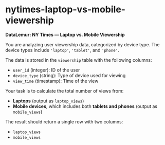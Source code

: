 # nytimes-laptop-vs-mobile-viewership

**DataLemur: NY Times — Laptop vs. Mobile Viewership**

You are analyzing user viewership data, categorized by device type. The device types include `'laptop'`, `'tablet'`, and `'phone'`.

The data is stored in the `viewership` table with the following columns:
- `user_id` (integer): ID of the user
- `device_type` (string): Type of device used for viewing
- `view_time` (timestamp): Time of the view

Your task is to calculate the total number of views from:
- **Laptops** (output as `laptop_views`)
- **Mobile devices**, which includes both **tablets and phones** (output as `mobile_views`)

The result should return a single row with two columns:
- `laptop_views`
- `mobile_views`
